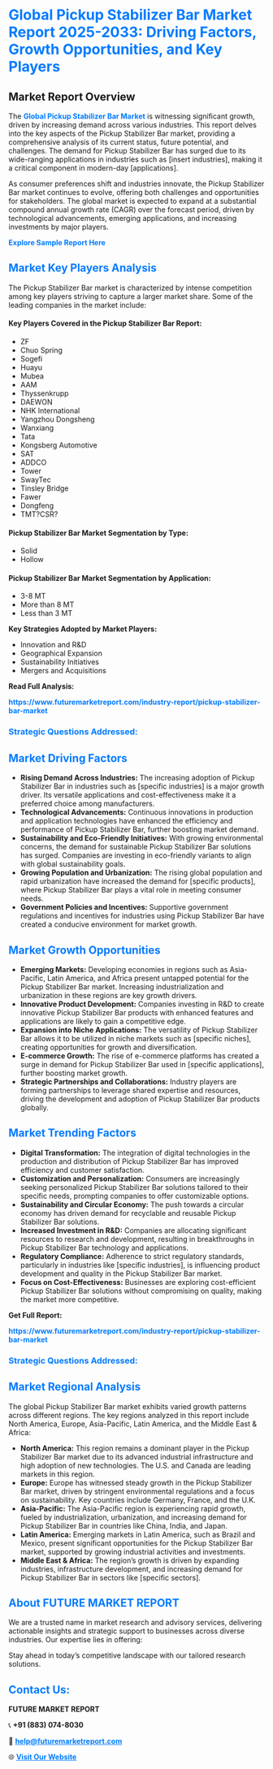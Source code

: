 <h1 style="color: #007BFF;">Global Pickup Stabilizer Bar Market Report 2025-2033: Driving Factors, Growth Opportunities, and Key Players</h1>

<section id="overview">
<h2>Market Report Overview</h2>
<p>The <a href="https://www.futuremarketreport.com/industry-report/pickup-stabilizer-bar-market" style="color: #007BFF; text-decoration: none;"><strong>Global Pickup Stabilizer Bar Market</strong></a> is witnessing significant growth, driven by increasing demand across various industries. This report delves into the key aspects of the Pickup Stabilizer Bar market, providing a comprehensive analysis of its current status, future potential, and challenges. The demand for Pickup Stabilizer Bar has surged due to its wide-ranging applications in industries such as [insert industries], making it a critical component in modern-day [applications].</p>
<p>As consumer preferences shift and industries innovate, the Pickup Stabilizer Bar market continues to evolve, offering both challenges and opportunities for stakeholders. The global market is expected to expand at a substantial compound annual growth rate (CAGR) over the forecast period, driven by technological advancements, emerging applications, and increasing investments by major players.</p>
</section>

<section id="overview">
<p><a href="https://www.futuremarketreport.com/request-sample/reportId=36351" style="color: #007BFF; text-decoration: none;"><strong>Explore Sample Report Here</strong></a></p>
</section>

<section id="key-players">
<h2 style="color: #007BFF;">Market Key Players Analysis</h2>
<p>The Pickup Stabilizer Bar market is characterized by intense competition among key players striving to capture a larger market share. Some of the leading companies in the market include:</p>
<h4>Key Players Covered in the Pickup Stabilizer Bar Report:</h4>
<ul><li>ZF</li><li>Chuo Spring</li><li>Sogefi</li><li>Huayu</li><li>Mubea</li><li>AAM</li><li>Thyssenkrupp</li><li>DAEWON</li><li>NHK International</li><li>Yangzhou Dongsheng</li><li>Wanxiang</li><li>Tata</li><li>Kongsberg Automotive</li><li>SAT</li><li>ADDCO</li><li>Tower</li><li>SwayTec</li><li>Tinsley Bridge</li><li>Fawer</li><li>Dongfeng</li><li>TMT?CSR?</li></ul>
<h4>Pickup Stabilizer Bar Market Segmentation by Type:</h4>
<ul><li>Solid</li><li>Hollow</li></ul>

<h4>Pickup Stabilizer Bar Market Segmentation by Application:</h4>
<ul><li>3-8 MT</li><li>More than 8 MT</li><li>Less than 3 MT</li></ul>
<p><strong>Key Strategies Adopted by Market Players:</strong></p>
<ul>
<li>Innovation and R&D</li>
<li>Geographical Expansion</li>
<li>Sustainability Initiatives</li>
<li>Mergers and Acquisitions</li>
</ul>
</section>

<section>
<p><strong>Read Full Analysis: </strong></p><a href="https://www.futuremarketreport.com/industry-report/pickup-stabilizer-bar-market" style="color: #007BFF; text-decoration: none;"><strong>https://www.futuremarketreport.com/industry-report/pickup-stabilizer-bar-market</strong></a>
<h3 style="color: #007BFF;">Strategic Questions Addressed:</h3>
</section>

<section id="driving-factors">
<h2 style="color: #007BFF;">Market Driving Factors</h2>
<ul>
<li><strong>Rising Demand Across Industries:</strong> The increasing adoption of Pickup Stabilizer Bar in industries such as [specific industries] is a major growth driver. Its versatile applications and cost-effectiveness make it a preferred choice among manufacturers.</li>
<li><strong>Technological Advancements:</strong> Continuous innovations in production and application technologies have enhanced the efficiency and performance of Pickup Stabilizer Bar, further boosting market demand.</li>
<li><strong>Sustainability and Eco-Friendly Initiatives:</strong> With growing environmental concerns, the demand for sustainable Pickup Stabilizer Bar solutions has surged. Companies are investing in eco-friendly variants to align with global sustainability goals.</li>
<li><strong>Growing Population and Urbanization:</strong> The rising global population and rapid urbanization have increased the demand for [specific products], where Pickup Stabilizer Bar plays a vital role in meeting consumer needs.</li>
<li><strong>Government Policies and Incentives:</strong> Supportive government regulations and incentives for industries using Pickup Stabilizer Bar have created a conducive environment for market growth.</li>
</ul>
</section>

<section id="growth-opportunities">
<h2 style="color: #007BFF;">Market Growth Opportunities</h2>
<ul>
<li><strong>Emerging Markets:</strong> Developing economies in regions such as Asia-Pacific, Latin America, and Africa present untapped potential for the Pickup Stabilizer Bar market. Increasing industrialization and urbanization in these regions are key growth drivers.</li>
<li><strong>Innovative Product Development:</strong> Companies investing in R&D to create innovative Pickup Stabilizer Bar products with enhanced features and applications are likely to gain a competitive edge.</li>
<li><strong>Expansion into Niche Applications:</strong> The versatility of Pickup Stabilizer Bar allows it to be utilized in niche markets such as [specific niches], creating opportunities for growth and diversification.</li>
<li><strong>E-commerce Growth:</strong> The rise of e-commerce platforms has created a surge in demand for Pickup Stabilizer Bar used in [specific applications], further boosting market growth.</li>
<li><strong>Strategic Partnerships and Collaborations:</strong> Industry players are forming partnerships to leverage shared expertise and resources, driving the development and adoption of Pickup Stabilizer Bar products globally.</li>
</ul>
</section>

<section id="trending-factors">
<h2 style="color: #007BFF;">Market Trending Factors</h2>
<ul>
<li><strong>Digital Transformation:</strong> The integration of digital technologies in the production and distribution of Pickup Stabilizer Bar has improved efficiency and customer satisfaction.</li>
<li><strong>Customization and Personalization:</strong> Consumers are increasingly seeking personalized Pickup Stabilizer Bar solutions tailored to their specific needs, prompting companies to offer customizable options.</li>
<li><strong>Sustainability and Circular Economy:</strong> The push towards a circular economy has driven demand for recyclable and reusable Pickup Stabilizer Bar solutions.</li>
<li><strong>Increased Investment in R&D:</strong> Companies are allocating significant resources to research and development, resulting in breakthroughs in Pickup Stabilizer Bar technology and applications.</li>
<li><strong>Regulatory Compliance:</strong> Adherence to strict regulatory standards, particularly in industries like [specific industries], is influencing product development and quality in the Pickup Stabilizer Bar market.</li>
<li><strong>Focus on Cost-Effectiveness:</strong> Businesses are exploring cost-efficient Pickup Stabilizer Bar solutions without compromising on quality, making the market more competitive.</li>
</ul>
</section>

<section>
<p><strong>Get Full Report: </strong></p><a href="https://www.futuremarketreport.com/industry-report/pickup-stabilizer-bar-market" style="color: #007BFF; text-decoration: none;"><strong>https://www.futuremarketreport.com/industry-report/pickup-stabilizer-bar-market</strong></a>
<h3 style="color: #007BFF;">Strategic Questions Addressed:</h3>
</section>


<section id="regional-analysis">
<h2 style="color: #007BFF;">Market Regional Analysis</h2>
<p>The global Pickup Stabilizer Bar market exhibits varied growth patterns across different regions. The key regions analyzed in this report include North America, Europe, Asia-Pacific, Latin America, and the Middle East & Africa:</p>
<ul>
<li><strong>North America:</strong> This region remains a dominant player in the Pickup Stabilizer Bar market due to its advanced industrial infrastructure and high adoption of new technologies. The U.S. and Canada are leading markets in this region.</li>
<li><strong>Europe:</strong> Europe has witnessed steady growth in the Pickup Stabilizer Bar market, driven by stringent environmental regulations and a focus on sustainability. Key countries include Germany, France, and the U.K.</li>
<li><strong>Asia-Pacific:</strong> The Asia-Pacific region is experiencing rapid growth, fueled by industrialization, urbanization, and increasing demand for Pickup Stabilizer Bar in countries like China, India, and Japan.</li>
<li><strong>Latin America:</strong> Emerging markets in Latin America, such as Brazil and Mexico, present significant opportunities for the Pickup Stabilizer Bar market, supported by growing industrial activities and investments.</li>
<li><strong>Middle East & Africa:</strong> The region’s growth is driven by expanding industries, infrastructure development, and increasing demand for Pickup Stabilizer Bar in sectors like [specific sectors].</li>
</ul>
</section>

<footer>
<h2 style="color: #007BFF;">About FUTURE MARKET REPORT</h2>
<p>We are a trusted name in market research and advisory services, delivering actionable insights and strategic support to businesses across diverse industries. Our expertise lies in offering:</p>

<p>Stay ahead in today’s competitive landscape with our tailored research solutions.</p>

<h2 style="color: #007BFF;">Contact Us:</h2>
<p><strong>FUTURE MARKET REPORT</strong></p>
<p>📞 <strong>+91 (883) 074-8030</strong></p>
<p>📧 <strong><a href="mailto:help@futuremarketreport.com" style="color: #007BFF;">help@futuremarketreport.com</a></strong></p>
<p>🌐 <strong><a href="https://www.futuremarketreport.com/" style="color: #007BFF;">Visit Our Website</a></strong></p>
</footer>
